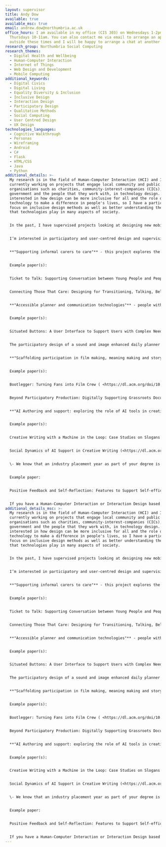 ```yaml
---
layout: supervisor
title: Andy Dow
available: true
available_msc: true
email: andrew.dow@northumbria.ac.uk
office_hours: I am available in my office (CIS 303) on Wednesdays 1-2pm and
  Thursdays 10-11am. You can also contact me via email to arrange an appointment
  outside these times and I will be happy to arrange a chat at another time.
research_group: Northumbria Social Computing
research_themes:
  - Digital Health and Wellbeing
  - Human-Computer Interaction
  - Internet of Things
  - Web Design and Development
  - Mobile Computing
additional_keywords:
  - Digital Civics
  - Digital Living
  - Equality Diversity & Inclusion
  - Inclusive Design
  - Interaction Design
  - Participatory Design
  - Qualitative Methods
  - Social Computing
  - User Centred Design
  - UX Design
technologies_languages:
  - Cognitive Walkthrough
  - Personas
  - Wireframing
  - Android
  - C#
  - Flask
  - HTML/CSS
  - Java
  - Python
additional_details: >-
  My research is in the field of Human-Computer Interaction (HCI) and I am
  currently working on projects that engage local community and public sector
  organisations such as charities, community-interest-companies (CICs), local
  government and the people that they work with, in technology design. I am
  interested in how design can be more inclusive for all and the role of
  technology to make a difference in people's lives, so I have a particular
  focus on inclusive design methods as well as better understanding the role
  that technologies play in many aspects of society.


  In the past, I have supervised projects looking at designing new mobile applications supporting people and their support workers/families with their health or wellbeing, or designing new ways to deliver public or charity services in new and innovative ways. Other topics I have supervised include investigations into using IoT technologies to improve citizen experience of the urban environment and NLP projects visualising public opinion about particular issues.


  I’m interested in participatory and user-centred design and supervising HCI projects, some projects of interest to me include:


  **"Supporting informal carers to care"** - this project explores the role of technology to help informal carers (a role increasingly people are having to do for their older friends and family, often while juggling busy lives) to care for loved ones.


  Example paper(s):


  Ticket to Talk: Supporting Conversation between Young People and People with Dementia through Digital Media ( <https://dl.acm.org/doi/10.1145/3173574.3173949>)


  Connecting Those That Care: Designing for Transitioning, Talking, Belonging and Escaping ( <https://dl.acm.org/doi/10.1145/3025453.3025715>)


  **"Accessible planner and communication technologies"** - people with a cognitive impairment, learning disability may struggle to use existing calendar applications or digital networking/communication tech. From innovative conversational agent use (Alexa, Google Home) to more intuitive, visual ways of reminding people about important events, this project explores how can we design a more inclusive way of keeping people on top of their schedule.


  Example paper(s):


  Situated Buttons: A User Interface to Support Users with Complex Needs and Promote Independent Living ( <https://dl.acm.org/doi/10.1145/3411763.3451828>)


  The participatory design of a sound and image enhanced daily planner for people with aphasia (<https://dl.acm.org/doi/abs/10.1145/985692.985744>)


  **"Scaffolding participation in film making, meaning making and story telling."** - stories are everywhere and digital film is a fantastic medium for communicating ideas and capturing the voice of citizens in society. This project explores the use of digital tech in demystifying and supporting the process of capturing and telling stories that matter in new and innovative ways. We all have access to digital tools for capturing and sharing video in a variety of ways, how can this be used to impact society and make positive change for good?


  Example paper(s):


  Bootlegger: Turning Fans into Film Crew ( <https://dl.acm.org/doi/10.1145/2702123.2702229>)


  Beyond Participatory Production: Digitally Supporting Grassroots Documentary (<https://dl.acm.org/doi/10.1145/2745197.2755518>)


  **"AI Authoring and support: exploring the role of AI tools in creative writing"** - Increasingly the power for AI tools is available to all and this extends to the creative sphere, where Amazon have recently limited the number of books authors can upload to sell on their platform to 3 a day such is the increase in productivity. Using AIs in creative processes is still problematic, with issues relating to the threat to authenticity and creativity, yet the potential is there for them to offer support. This project looks at designing an interface that allows seamless integration of AI tools for creativity support into the creative writers' practice.


  Example paper(s):


  Creative Writing with a Machine in the Loop: Case Studies on Slogans and Stories (<https://dl.acm.org/doi/10.1145/3172944.3172983>)


  Social Dynamics of AI Support in Creative Writing (<https://dl.acm.org/doi/10.1145/3544548.3580782>)


  \- We know that an industry placement year as part of your degree is extremely valuable, yet not all students are able to do one. There are many challenges to address, how to find them, where to find advice on securing them, understanding the related processes and getting guidance about them. And there are many more challenges once on placement. This project explores simple digital solutions to make placement opportunities more legible and accessible to all.


  Example paper:


  Positive Feedback and Self-Reflection: Features to Support Self-efficacy among Underrepresented Job Seekers (<https://dl.acm.org/doi/10.1145/3313831.3376717>)


  If you have a Human-Computer Interaction or Interaction Design based project idea in mind I would be very happy to discuss that with you. Equally, if you are interested in working with local charity organisations or thinking along the lines of any of the themes and keywords above, I would be keen to hear your ideas and help you to develop them further, so do get in touch (andrew.dow@northumbria.ac.uk)
additional_details_msc: >-
  My research is in the field of Human-Computer Interaction (HCI) and I am
  currently working on projects that engage local community and public sector
  organisations such as charities, community-interest-companies (CICs), local
  government and the people that they work with, in technology design. I am
  interested in how design can be more inclusive for all and the role of
  technology to make a difference in people's lives, so I have a particular
  focus on inclusive design methods as well as better understanding the role
  that technologies play in many aspects of society.


  In the past, I have supervised projects looking at designing new mobile applications supporting people and their support workers/families with their health or wellbeing, or designing new ways to deliver public or charity services in new and innovative ways. Other topics I have supervised include investigations into using IoT technologies to improve citizen experience of the urban environment and NLP projects visualising public opinion about particular issues.


  I’m interested in participatory and user-centred design and supervising HCI projects, some projects of interest to me include:


  **"Supporting informal carers to care"** - this project explores the role of technology to help informal carers (a role increasingly people are having to do for their older friends and family, often while juggling busy lives) to care for loved ones.


  Example paper(s):


  Ticket to Talk: Supporting Conversation between Young People and People with Dementia through Digital Media ( <https://dl.acm.org/doi/10.1145/3173574.3173949>)


  Connecting Those That Care: Designing for Transitioning, Talking, Belonging and Escaping ( <https://dl.acm.org/doi/10.1145/3025453.3025715>)


  **"Accessible planner and communication technologies"** - people with a cognitive impairment, learning disability may struggle to use existing calendar applications or digital networking/communication tech. From innovative conversational agent use (Alexa, Google Home) to more intuitive, visual ways of reminding people about important events, this project explores how can we design a more inclusive way of keeping people on top of their schedule.


  Example paper(s):


  Situated Buttons: A User Interface to Support Users with Complex Needs and Promote Independent Living ( <https://dl.acm.org/doi/10.1145/3411763.3451828>)


  The participatory design of a sound and image enhanced daily planner for people with aphasia (<https://dl.acm.org/doi/abs/10.1145/985692.985744>)


  **"Scaffolding participation in film making, meaning making and story telling."** - stories are everywhere and digital film is a fantastic medium for communicating ideas and capturing the voice of citizens in society. This project explores the use of digital tech in demystifying and supporting the process of capturing and telling stories that matter in new and innovative ways. We all have access to digital tools for capturing and sharing video in a variety of ways, how can this be used to impact society and make positive change for good?


  Example paper(s):


  Bootlegger: Turning Fans into Film Crew ( <https://dl.acm.org/doi/10.1145/2702123.2702229>)


  Beyond Participatory Production: Digitally Supporting Grassroots Documentary (<https://dl.acm.org/doi/10.1145/2745197.2755518>)


  **"AI Authoring and support: exploring the role of AI tools in creative writing"** - Increasingly the power for AI tools is available to all and this extends to the creative sphere, where Amazon have recently limited the number of books authors can upload to sell on their platform to 3 a day such is the increase in productivity. Using AIs in creative processes is still problematic, with issues relating to the threat to authenticity and creativity, yet the potential is there for them to offer support. This project looks at designing an interface that allows seamless integration of AI tools for creativity support into the creative writers' practice.


  Example paper(s):


  Creative Writing with a Machine in the Loop: Case Studies on Slogans and Stories (<https://dl.acm.org/doi/10.1145/3172944.3172983>)


  Social Dynamics of AI Support in Creative Writing (<https://dl.acm.org/doi/10.1145/3544548.3580782>)


  \- We know that an industry placement year as part of your degree is extremely valuable, yet not all students are able to do one. There are many challenges to address, how to find them, where to find advice on securing them, understanding the related processes and getting guidance about them. And there are many more challenges once on placement. This project explores simple digital solutions to make placement opportunities more legible and accessible to all.


  Example paper:


  Positive Feedback and Self-Reflection: Features to Support Self-efficacy among Underrepresented Job Seekers (<https://dl.acm.org/doi/10.1145/3313831.3376717>)


  If you have a Human-Computer Interaction or Interaction Design based project idea in mind I would be very happy to discuss that with you. Equally, if you are interested in working with local charity organisations or thinking along the lines of any of the themes and keywords above, I would be keen to hear your ideas and help you to develop them further, so do get in touch (andrew.dow@northumbria.ac.uk)
---
```

